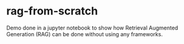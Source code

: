 # rag-from-scratch
Demo done in a jupyter notebook to show how Retrieval Augmented Generation (RAG) can be done without using any frameworks.
